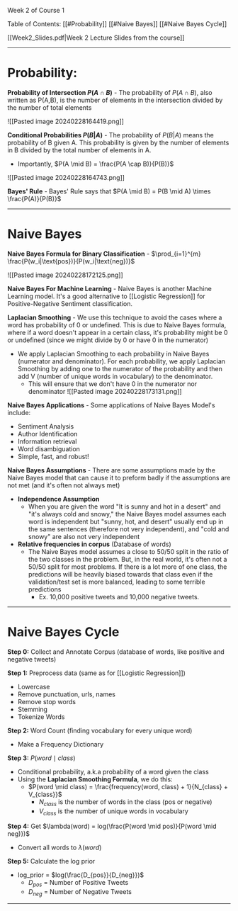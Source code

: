 
Week 2 of Course 1

Table of Contents:
	[[#Probability]]
	[[#Naive Bayes]]
	[[#Naive Bayes Cycle]]


[[Week2_Slides.pdf|Week 2 Lecture Slides from the course]]

---


# Probability:

**Probability of Intersection $P(A \cap B)$** - The probability of $P(A \cap B)$, also written as P(A,B), is the number of elements in the intersection divided by the number of total elements 

![[Pasted image 20240228164419.png]]
 
 
 
 




**Conditional Probabilities $P(B | A)$** - The probability of $P(B | A)$ means the probability of B given A. This probability is given by the number of elements in B divided by the total number of elements in A. 
- Importantly, $P(A \mid B) = \frac{P(A \cap B)}{P(B)}$

![[Pasted image 20240228164743.png]]




**Bayes' Rule** - Bayes' Rule says that $P(A \mid B) = P(B \mid A) \times \frac{P(A)}{P(B)}$

---

# Naive Bayes 

**Naive Bayes Formula for Binary Classification** - $\prod_{i=1}^{m} \frac{P(w_i|\text{pos})}{P(w_i|\text{neg})}$

![[Pasted image 20240228172125.png]]

**Naive Bayes For Machine Learning** - Naive Bayes is another Machine Learning model. It's a good alternative to [[Logistic Regression]] for Positive-Negative Sentiment classification.



**Laplacian Smoothing** - We use this technique to avoid the cases where a word has probability of 0 or undefined. This is due to Naive Bayes formula, where if a word doesn't appear in a certain class, it's probability might be 0 or undefined (since we might divide by 0 or have 0 in the numerator)
- We apply Laplacian Smoothing to each probability in Naive Bayes (numerator and denominator). For each probability, we apply Laplacian Smoothing by adding one to the numerator of the probability and then add V (number of unique words in vocabulary) to the denominator. 
	- This will ensure that we don't have 0 in the numerator nor denominator
![[Pasted image 20240228173131.png]]

**Naive Bayes Applications** - Some applications of Naive Bayes Model's include:
- Sentiment Analysis
- Author Identification
- Information retrieval
- Word disambiguation
- Simple, fast, and robust!

**Naive Bayes Assumptions** - There are some assumptions made by the Naive Bayes model that can cause it to preform badly if the assumptions are not met (and it's often not always met)
- **Independence Assumption**
	- When you are given the word "It is sunny and hot in a desert" and "it's always cold and snowy," the Naive Bayes model assumes each word is independent but "sunny, hot, and desert" usually end up in the same sentences (therefore not very independent), and "cold and snowy" are also not very independent
- **Relative frequencies in corpus** (Database of words)
	- The Naive Bayes model assumes a close to 50/50 split in the ratio of the two classes in the problem. But, in the real world, it's often not a 50/50 split for most problems. If there is a lot more of one class, the predictions will be heavily biased towards that class even if the validation/test set is more balanced, leading to some terrible predictions
		- Ex. 10,000 positive tweets and 10,000 negative tweets.



---

# Naive Bayes Cycle

**Step 0:** Collect and Annotate Corpus (database of words, like positive and negative tweets)

**Step 1:** Preprocess data (same as for [[Logistic Regression]])
- Lowercase
- Remove punctuation, urls, names
- Remove stop words
- Stemming
- Tokenize Words

**Step 2:** Word Count (finding vocabulary for every unique word)
- Make a Frequency Dictionary 

**Step 3:** $P(word \mid class)$ 
- Conditional probability, a.k.a probability of a word given the class
- Using the **Laplacian Smoothing Formula**, we do this:
	- $P(word \mid class) = \frac{frequency(word, class) + 1}{N_{class} + V_{class}}$
		- $N_{class}$ is the number of words in the class (pos or negative)
		- $V_{class}$ is the number of unique words in vocabulary

**Step 4:** Get $\lambda(word) = log(\frac{P(word \mid pos)}{P(word \mid neg)})$
- Convert all words to $\lambda(word)$

**Step 5:** Calculate the log prior
- log_prior = $log(\frac{D_{pos}}{D_{neg}})$
	- $D_{pos}$ = Number of Positive Tweets
	- $D_{neg}$ = Number of Negative Tweets



---